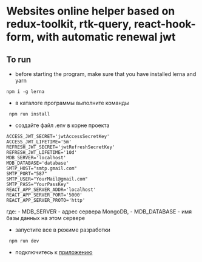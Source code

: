 # Websites online helper based on redux-toolkit, rtk-query, react-hook-form, with automatic renewal jwt

## To run

- before starting the program, make sure that you have installed lerna and yarn
```
npm i -g lerna
```
- в каталоге программы выполните команды
```
 npm run install
```
- создайте файл .env в корне проекта
```
ACCESS_JWT_SECRET='jwtAccessSecretKey'
ACCESS_JWT_LIFETIME='5m'
REFRESH_JWT_SECRET='jwtRefreshSecretKey'
REFRESH_JWT_LIFETIME='10d'
MDB_SERVER='localhost'
MDB_DATABASE='database'
SMTP_HOST="smtp.gmail.com"
SMTP_PORT="587"
SMTP_USER="YourMail@gmail.com"
SMTP_PASS="YourPassKey"
REACT_APP_SERVER_ADDR='localhost'
REACT_APP_SERVER_PORT='5000'
REACT_APP_SERVER_PROTO='http'
```
где:  - MDB_SERVER   - адрес сервера MongoDB, 
      - MDB_DATABASE - имя базы данных на этом сервере

- запустите все в режиме разработки
```
 npm run dev
```
- подключитесь к [приложению](http://localhost:3000)
